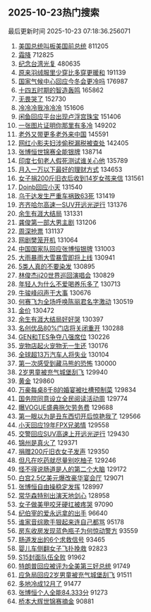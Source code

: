 ## 2025-10-23热门搜索 
最后更新时间 2025-10-23 07:18:36.256071 
1. [美国总统叫板美国前总统](https://s.weibo.com/weibo?q=%23%E7%BE%8E%E5%9B%BD%E6%80%BB%E7%BB%9F%E5%8F%AB%E6%9D%BF%E7%BE%8E%E5%9B%BD%E5%89%8D%E6%80%BB%E7%BB%9F%23&t=31&band_rank=1&Refer=top) 811205
1. [霜降](https://s.weibo.com/weibo?q=%E9%9C%9C%E9%99%8D&t=31&band_rank=1&Refer=top) 712825
1. [纪念台湾光复](https://s.weibo.com/weibo?q=%23%E7%BA%AA%E5%BF%B5%E5%8F%B0%E6%B9%BE%E5%85%89%E5%A4%8D%23&t=31&band_rank=27&Refer=top) 480635
1. [原来羽绒服里少穿比多穿更暖和](https://s.weibo.com/weibo?q=%23%E5%8E%9F%E6%9D%A5%E7%BE%BD%E7%BB%92%E6%9C%8D%E9%87%8C%E5%B0%91%E7%A9%BF%E6%AF%94%E5%A4%9A%E7%A9%BF%E6%9B%B4%E6%9A%96%E5%92%8C%23&t=31&band_rank=2&Refer=top) 191139
1. [国家气候中心回应今冬会更冷吗](https://s.weibo.com/weibo?q=%23%E5%9B%BD%E5%AE%B6%E6%B0%94%E5%80%99%E4%B8%AD%E5%BF%83%E5%9B%9E%E5%BA%94%E4%BB%8A%E5%86%AC%E4%BC%9A%E6%9B%B4%E5%86%B7%E5%90%97%23&t=31&band_rank=2&Refer=top) 176987
1. [十四五时期的智造轰鸣](https://s.weibo.com/weibo?q=%23%E5%8D%81%E5%9B%9B%E4%BA%94%E6%97%B6%E6%9C%9F%E7%9A%84%E6%99%BA%E9%80%A0%E8%BD%B0%E9%B8%A3%23&t=31&band_rank=3&Refer=top) 165862
1. [无畏哭了](https://s.weibo.com/weibo?q=%E6%97%A0%E7%95%8F%E5%93%AD%E4%BA%86&t=31&band_rank=4&Refer=top) 152730
1. [冷冷冷我冷冷冷](https://s.weibo.com/weibo?q=%23%E5%86%B7%E5%86%B7%E5%86%B7%E6%88%91%E5%86%B7%E5%86%B7%E5%86%B7%23&t=31&band_rank=5&Refer=top) 151606
1. [闲鱼回应平台出现卢浮宫珠宝](https://s.weibo.com/weibo?q=%23%E9%97%B2%E9%B1%BC%E5%9B%9E%E5%BA%94%E5%B9%B3%E5%8F%B0%E5%87%BA%E7%8E%B0%E5%8D%A2%E6%B5%AE%E5%AE%AB%E7%8F%A0%E5%AE%9D%23&t=31&band_rank=6&Refer=top) 151406
1. [一张图片证明你那里有多冷](https://s.weibo.com/weibo?q=%23%E4%B8%80%E5%BC%A0%E5%9B%BE%E7%89%87%E8%AF%81%E6%98%8E%E4%BD%A0%E9%82%A3%E9%87%8C%E6%9C%89%E5%A4%9A%E5%86%B7%23&t=31&band_rank=7&Refer=top) 149202
1. [老外又带更多老外来中国](https://s.weibo.com/weibo?q=%23%E8%80%81%E5%A4%96%E5%8F%88%E5%B8%A6%E6%9B%B4%E5%A4%9A%E8%80%81%E5%A4%96%E6%9D%A5%E4%B8%AD%E5%9B%BD%23&t=31&band_rank=8&Refer=top) 145591
1. [网红小影夫妇涉偷税漏税被查处](https://s.weibo.com/weibo?q=%23%E7%BD%91%E7%BA%A2%E5%B0%8F%E5%BD%B1%E5%A4%AB%E5%A6%87%E6%B6%89%E5%81%B7%E7%A8%8E%E6%BC%8F%E7%A8%8E%E8%A2%AB%E6%9F%A5%E5%A4%84%23&t=31&band_rank=9&Refer=top) 142405
1. [张博恒世锦赛全能银牌](https://s.weibo.com/weibo?q=%23%E5%BC%A0%E5%8D%9A%E6%81%92%E4%B8%96%E9%94%A6%E8%B5%9B%E5%85%A8%E8%83%BD%E9%93%B6%E7%89%8C%23&t=31&band_rank=10&Refer=top) 138714
1. [印度七旬老人假死测试谁关心他](https://s.weibo.com/weibo?q=%23%E5%8D%B0%E5%BA%A6%E4%B8%83%E6%97%AC%E8%80%81%E4%BA%BA%E5%81%87%E6%AD%BB%E6%B5%8B%E8%AF%95%E8%B0%81%E5%85%B3%E5%BF%83%E4%BB%96%23&t=31&band_rank=11&Refer=top) 135789
1. [月入一万以下最好的理财方式](https://s.weibo.com/weibo?q=%E6%9C%88%E5%85%A5%E4%B8%80%E4%B8%87%E4%BB%A5%E4%B8%8B%E6%9C%80%E5%A5%BD%E7%9A%84%E7%90%86%E8%B4%A2%E6%96%B9%E5%BC%8F&t=31&band_rank=12&Refer=top) 134653
1. [女子捐200斤旧衣后收到14岁女孩来信](https://s.weibo.com/weibo?q=%23%E5%A5%B3%E5%AD%90%E6%8D%90200%E6%96%A4%E6%97%A7%E8%A1%A3%E5%90%8E%E6%94%B6%E5%88%B014%E5%B2%81%E5%A5%B3%E5%AD%A9%E6%9D%A5%E4%BF%A1%23&t=31&band_rank=13&Refer=top) 131561
1. [Doinb回应小天](https://s.weibo.com/weibo?q=%23Doinb%E5%9B%9E%E5%BA%94%E5%B0%8F%E5%A4%A9%23&t=31&band_rank=14&Refer=top) 131540
1. [乌干达发生严重车祸致63死](https://s.weibo.com/weibo?q=%23%E4%B9%8C%E5%B9%B2%E8%BE%BE%E5%8F%91%E7%94%9F%E4%B8%A5%E9%87%8D%E8%BD%A6%E7%A5%B8%E8%87%B463%E6%AD%BB%23&t=31&band_rank=15&Refer=top) 131419
1. [齐齐哈尔高速一SUV开远光逆行](https://s.weibo.com/weibo?q=%23%E9%BD%90%E9%BD%90%E5%93%88%E5%B0%94%E9%AB%98%E9%80%9F%E4%B8%80SUV%E5%BC%80%E8%BF%9C%E5%85%89%E9%80%86%E8%A1%8C%23&t=31&band_rank=16&Refer=top) 131376
1. [余生有涯大结局](https://s.weibo.com/weibo?q=%E4%BD%99%E7%94%9F%E6%9C%89%E6%B6%AF%E5%A4%A7%E7%BB%93%E5%B1%80&t=31&band_rank=17&Refer=top) 131331
1. [龚俊第一部大男主剧](https://s.weibo.com/weibo?q=%E9%BE%9A%E4%BF%8A%E7%AC%AC%E4%B8%80%E9%83%A8%E5%A4%A7%E7%94%B7%E4%B8%BB%E5%89%A7&t=31&band_rank=18&Refer=top) 131206
1. [周深抢票](https://s.weibo.com/weibo?q=%E5%91%A8%E6%B7%B1%E6%8A%A2%E7%A5%A8&t=31&band_rank=19&Refer=top) 131137
1. [网剧樊笼开机](https://s.weibo.com/weibo?q=%23%E7%BD%91%E5%89%A7%E6%A8%8A%E7%AC%BC%E5%BC%80%E6%9C%BA%23&t=31&band_rank=20&Refer=top) 131064
1. [中国国家队回应张博恒银牌](https://s.weibo.com/weibo?q=%23%E4%B8%AD%E5%9B%BD%E5%9B%BD%E5%AE%B6%E9%98%9F%E5%9B%9E%E5%BA%94%E5%BC%A0%E5%8D%9A%E6%81%92%E9%93%B6%E7%89%8C%23&t=31&band_rank=21&Refer=top) 131003
1. [大雨暴雨大雪暴雪即将上线](https://s.weibo.com/weibo?q=%23%E5%A4%A7%E9%9B%A8%E6%9A%B4%E9%9B%A8%E5%A4%A7%E9%9B%AA%E6%9A%B4%E9%9B%AA%E5%8D%B3%E5%B0%86%E4%B8%8A%E7%BA%BF%23&t=31&band_rank=22&Refer=top) 130941
1. [5类人真的不要染发](https://s.weibo.com/weibo?q=%235%E7%B1%BB%E4%BA%BA%E7%9C%9F%E7%9A%84%E4%B8%8D%E8%A6%81%E6%9F%93%E5%8F%91%23&t=31&band_rank=23&Refer=top) 130895
1. [林俊杰jj20世界巡回演唱会](https://s.weibo.com/weibo?q=%23%E6%9E%97%E4%BF%8A%E6%9D%B0jj20%E4%B8%96%E7%95%8C%E5%B7%A1%E5%9B%9E%E6%BC%94%E5%94%B1%E4%BC%9A%23&t=31&band_rank=24&Refer=top) 130829
1. [年轻人为什么不爱喝养乐多了](https://s.weibo.com/weibo?q=%23%E5%B9%B4%E8%BD%BB%E4%BA%BA%E4%B8%BA%E4%BB%80%E4%B9%88%E4%B8%8D%E7%88%B1%E5%96%9D%E5%85%BB%E4%B9%90%E5%A4%9A%E4%BA%86%23&t=31&band_rank=25&Refer=top) 130713
1. [牛骏峰闷声干大事](https://s.weibo.com/weibo?q=%E7%89%9B%E9%AA%8F%E5%B3%B0%E9%97%B7%E5%A3%B0%E5%B9%B2%E5%A4%A7%E4%BA%8B&t=31&band_rank=26&Refer=top) 130676
1. [何赛飞为全场呼唤陈丽君名字激动](https://s.weibo.com/weibo?q=%23%E4%BD%95%E8%B5%9B%E9%A3%9E%E4%B8%BA%E5%85%A8%E5%9C%BA%E5%91%BC%E5%94%A4%E9%99%88%E4%B8%BD%E5%90%9B%E5%90%8D%E5%AD%97%E6%BF%80%E5%8A%A8%23&t=31&band_rank=28&Refer=top) 130519
1. [金价](https://s.weibo.com/weibo?q=%E9%87%91%E4%BB%B7&t=31&band_rank=29&Refer=top) 130472
1. [余生有涯大结局好好哭](https://s.weibo.com/weibo?q=%E4%BD%99%E7%94%9F%E6%9C%89%E6%B6%AF%E5%A4%A7%E7%BB%93%E5%B1%80%E5%A5%BD%E5%A5%BD%E5%93%AD&t=31&band_rank=30&Refer=top) 130397
1. [名创优品80%门店将关闭重开](https://s.weibo.com/weibo?q=%23%E5%90%8D%E5%88%9B%E4%BC%98%E5%93%8180%25%E9%97%A8%E5%BA%97%E5%B0%86%E5%85%B3%E9%97%AD%E9%87%8D%E5%BC%80%23&t=31&band_rank=31&Refer=top) 130288
1. [GEN和TES争夺八强席位](https://s.weibo.com/weibo?q=%23GEN%E5%92%8CTES%E4%BA%89%E5%A4%BA%E5%85%AB%E5%BC%BA%E5%B8%AD%E4%BD%8D%23&t=31&band_rank=32&Refer=top) 130226
1. [宠物店起火宠物无一生还](https://s.weibo.com/weibo?q=%23%E5%AE%A0%E7%89%A9%E5%BA%97%E8%B5%B7%E7%81%AB%E5%AE%A0%E7%89%A9%E6%97%A0%E4%B8%80%E7%94%9F%E8%BF%98%23&t=31&band_rank=33&Refer=top) 130176
1. [全球超13万汽车人将失业](https://s.weibo.com/weibo?q=%23%E5%85%A8%E7%90%83%E8%B6%8513%E4%B8%87%E6%B1%BD%E8%BD%A6%E4%BA%BA%E5%B0%86%E5%A4%B1%E4%B8%9A%23&t=31&band_rank=34&Refer=top) 130104
1. [第一次感受到藏马熊的恐怖](https://s.weibo.com/weibo?q=%E7%AC%AC%E4%B8%80%E6%AC%A1%E6%84%9F%E5%8F%97%E5%88%B0%E8%97%8F%E9%A9%AC%E7%86%8A%E7%9A%84%E6%81%90%E6%80%96&t=31&band_rank=35&Refer=top) 130000
1. [2岁男童被充气城堡刮飞](https://s.weibo.com/weibo?q=%232%E5%B2%81%E7%94%B7%E7%AB%A5%E8%A2%AB%E5%85%85%E6%B0%94%E5%9F%8E%E5%A0%A1%E5%88%AE%E9%A3%9E%23&t=31&band_rank=36&Refer=top) 129940
1. [黄金](https://s.weibo.com/weibo?q=%E9%BB%84%E9%87%91&t=31&band_rank=37&Refer=top) 129860
1. [万豪每桌8千8的婚宴被吐槽预制菜](https://s.weibo.com/weibo?q=%23%E4%B8%87%E8%B1%AA%E6%AF%8F%E6%A1%8C8%E5%8D%838%E7%9A%84%E5%A9%9A%E5%AE%B4%E8%A2%AB%E5%90%90%E6%A7%BD%E9%A2%84%E5%88%B6%E8%8F%9C%23&t=31&band_rank=38&Refer=top) 129834
1. [国务院同意设立全民阅读活动周](https://s.weibo.com/weibo?q=%23%E5%9B%BD%E5%8A%A1%E9%99%A2%E5%90%8C%E6%84%8F%E8%AE%BE%E7%AB%8B%E5%85%A8%E6%B0%91%E9%98%85%E8%AF%BB%E6%B4%BB%E5%8A%A8%E5%91%A8%23&t=31&band_rank=39&Refer=top) 129774
1. [曝VOGUE盛典拖欠劳务费](https://s.weibo.com/weibo?q=%E6%9B%9DVOGUE%E7%9B%9B%E5%85%B8%E6%8B%96%E6%AC%A0%E5%8A%B3%E5%8A%A1%E8%B4%B9&t=31&band_rank=40&Refer=top) 129688
1. [第一眼以为是丑东西切开后惊艳我了](https://s.weibo.com/weibo?q=%E7%AC%AC%E4%B8%80%E7%9C%BC%E4%BB%A5%E4%B8%BA%E6%98%AF%E4%B8%91%E4%B8%9C%E8%A5%BF%E5%88%87%E5%BC%80%E5%90%8E%E6%83%8A%E8%89%B3%E6%88%91%E4%BA%86&t=31&band_rank=41&Refer=top) 129566
1. [小天回应19年FPX兄弟情](https://s.weibo.com/weibo?q=%E5%B0%8F%E5%A4%A9%E5%9B%9E%E5%BA%9419%E5%B9%B4FPX%E5%85%84%E5%BC%9F%E6%83%85&t=31&band_rank=42&Refer=top) 129558
1. [交警回应SUV高速上开远光逆行](https://s.weibo.com/weibo?q=%23%E4%BA%A4%E8%AD%A6%E5%9B%9E%E5%BA%94SUV%E9%AB%98%E9%80%9F%E4%B8%8A%E5%BC%80%E8%BF%9C%E5%85%89%E9%80%86%E8%A1%8C%23&t=31&band_rank=43&Refer=top) 129430
1. [锦州是真火了](https://s.weibo.com/weibo?q=%E9%94%A6%E5%B7%9E%E6%98%AF%E7%9C%9F%E7%81%AB%E4%BA%86&t=31&band_rank=44&Refer=top) 129371
1. [捐赠200斤旧衣女子发声](https://s.weibo.com/weibo?q=%23%E6%8D%90%E8%B5%A0200%E6%96%A4%E6%97%A7%E8%A1%A3%E5%A5%B3%E5%AD%90%E5%8F%91%E5%A3%B0%23&t=31&band_rank=45&Refer=top) 129350
1. [但凡在吃药就尽量别吃柚子](https://s.weibo.com/weibo?q=%23%E4%BD%86%E5%87%A1%E5%9C%A8%E5%90%83%E8%8D%AF%E5%B0%B1%E5%B0%BD%E9%87%8F%E5%88%AB%E5%90%83%E6%9F%9A%E5%AD%90%23&t=31&band_rank=46&Refer=top) 129246
1. [怪不得说肠道是人的第二个大脑](https://s.weibo.com/weibo?q=%E6%80%AA%E4%B8%8D%E5%BE%97%E8%AF%B4%E8%82%A0%E9%81%93%E6%98%AF%E4%BA%BA%E7%9A%84%E7%AC%AC%E4%BA%8C%E4%B8%AA%E5%A4%A7%E8%84%91&t=31&band_rank=47&Refer=top) 129172
1. [白宫2.5亿美元爆改豪华宴会厅](https://s.weibo.com/weibo?q=%23%E7%99%BD%E5%AE%AB2.5%E4%BA%BF%E7%BE%8E%E5%85%83%E7%88%86%E6%94%B9%E8%B1%AA%E5%8D%8E%E5%AE%B4%E4%BC%9A%E5%8E%85%23&t=31&band_rank=48&Refer=top) 129071
1. [张博恒自由操稳定发挥](https://s.weibo.com/weibo?q=%23%E5%BC%A0%E5%8D%9A%E6%81%92%E8%87%AA%E7%94%B1%E6%93%8D%E7%A8%B3%E5%AE%9A%E5%8F%91%E6%8C%A5%23&t=31&band_rank=49&Refer=top) 128997
1. [常华森特别出演天地剑心](https://s.weibo.com/weibo?q=%23%E5%B8%B8%E5%8D%8E%E6%A3%AE%E7%89%B9%E5%88%AB%E5%87%BA%E6%BC%94%E5%A4%A9%E5%9C%B0%E5%89%91%E5%BF%83%23&t=31&band_rank=50&Refer=top) 128958
1. [女子做美甲咬牙硬扛被疼哭](https://s.weibo.com/weibo?q=%23%E5%A5%B3%E5%AD%90%E5%81%9A%E7%BE%8E%E7%94%B2%E5%92%AC%E7%89%99%E7%A1%AC%E6%89%9B%E8%A2%AB%E7%96%BC%E5%93%AD%23&t=31&band_rank=11&Refer=top) 97090
1. [纪伯宰的爱永远拿的出手](https://s.weibo.com/weibo?q=%E7%BA%AA%E4%BC%AF%E5%AE%B0%E7%9A%84%E7%88%B1%E6%B0%B8%E8%BF%9C%E6%8B%BF%E7%9A%84%E5%87%BA%E6%89%8B&t=31&band_rank=10&Refer=top) 96640
1. [谁家音综歌手狠起来连自己都骂](https://s.weibo.com/weibo?q=%E8%B0%81%E5%AE%B6%E9%9F%B3%E7%BB%BC%E6%AD%8C%E6%89%8B%E7%8B%A0%E8%B5%B7%E6%9D%A5%E8%BF%9E%E8%87%AA%E5%B7%B1%E9%83%BD%E9%AA%82&t=31&band_rank=20&Refer=top) 95178
1. [房东收房发现蓝色瓶子为何惊动警方](https://s.weibo.com/weibo?q=%23%E6%88%BF%E4%B8%9C%E6%94%B6%E6%88%BF%E5%8F%91%E7%8E%B0%E8%93%9D%E8%89%B2%E7%93%B6%E5%AD%90%E4%B8%BA%E4%BD%95%E6%83%8A%E5%8A%A8%E8%AD%A6%E6%96%B9%23&t=31&band_rank=31&Refer=top) 93559
1. [肠道发出的6个求救信号](https://s.weibo.com/weibo?q=%23%E8%82%A0%E9%81%93%E5%8F%91%E5%87%BA%E7%9A%846%E4%B8%AA%E6%B1%82%E6%95%91%E4%BF%A1%E5%8F%B7%23&t=31&band_rank=32&Refer=top) 93465
1. [婴儿车侧翻女子飞扑挽救](https://s.weibo.com/weibo?q=%E5%A9%B4%E5%84%BF%E8%BD%A6%E4%BE%A7%E7%BF%BB%E5%A5%B3%E5%AD%90%E9%A3%9E%E6%89%91%E6%8C%BD%E6%95%91&t=31&band_rank=46&Refer=top) 92823
1. [S15封面队伍全败](https://s.weibo.com/weibo?q=S15%E5%B0%81%E9%9D%A2%E9%98%9F%E4%BC%8D%E5%85%A8%E8%B4%A5&t=31&band_rank=41&Refer=top) 91962
1. [特朗普回应被评为全美第三好总统](https://s.weibo.com/weibo?q=%23%E7%89%B9%E6%9C%97%E6%99%AE%E5%9B%9E%E5%BA%94%E8%A2%AB%E8%AF%84%E4%B8%BA%E5%85%A8%E7%BE%8E%E7%AC%AC%E4%B8%89%E5%A5%BD%E6%80%BB%E7%BB%9F%23&t=31&band_rank=49&Refer=top) 91749
1. [应急局回应2岁男童被充气城堡刮飞](https://s.weibo.com/weibo?q=%23%E5%BA%94%E6%80%A5%E5%B1%80%E5%9B%9E%E5%BA%942%E5%B2%81%E7%94%B7%E7%AB%A5%E8%A2%AB%E5%85%85%E6%B0%94%E5%9F%8E%E5%A0%A1%E5%88%AE%E9%A3%9E%23&t=31&band_rank=31&Refer=top) 91511
1. [多地冷成12月了](https://s.weibo.com/weibo?q=%23%E5%A4%9A%E5%9C%B0%E5%86%B7%E6%88%9012%E6%9C%88%E4%BA%86%23&t=31&band_rank=30&Refer=top) 91477
1. [张博恒个人全能84.333分](https://s.weibo.com/weibo?q=%23%E5%BC%A0%E5%8D%9A%E6%81%92%E4%B8%AA%E4%BA%BA%E5%85%A8%E8%83%BD84.333%E5%88%86%23&t=31&band_rank=49&Refer=top) 91273
1. [桥本大辉世锦赛摘金](https://s.weibo.com/weibo?q=%23%E6%A1%A5%E6%9C%AC%E5%A4%A7%E8%BE%89%E4%B8%96%E9%94%A6%E8%B5%9B%E6%91%98%E9%87%91%23&t=31&band_rank=50&Refer=top) 90881
